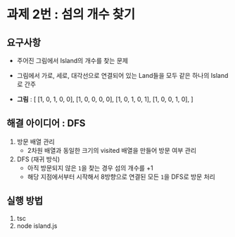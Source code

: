 # 과제 2번 : 섬의 개수 찾기

## 요구사항

- 주어진 그림에서 Island의 개수를 찾는 문제
- 그림에서 가로, 세로, 대각선으로 연결되어 있는 Land들을 모두 같은 하나의 Island로 간주

- **그림** :
  [
  [1, 0, 1, 0, 0],
  [1, 0, 0, 0, 0],
  [1, 0, 1, 0, 1],
  [1, 0, 0, 1, 0],
  ]

## 해결 아이디어 : DFS

1. 방문 배열 관리
   - 2차원 배열과 동일한 크기의 visited 배열을 만들어 방문 여부 관리
2. DFS (재귀 방식)
   - 아직 방문되지 않은 `1`을 찾는 경우 섬의 개수를 +1
   - 해당 지점에서부터 시작해서 8방향으로 연결된 모든 `1`을 DFS로 방문 처리

## 실행 방법

1. tsc
2. node island.js
